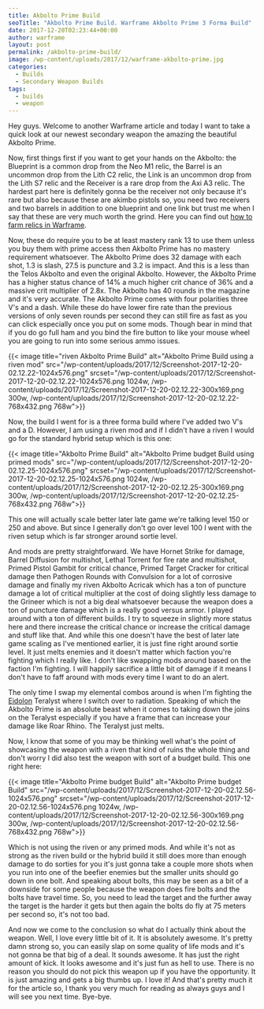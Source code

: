 ```yaml
---
title: Akbolto Prime Build
seoTitle: "Akbolto Prime Build. Warframe Akbolto Prime 3 Forma Build"
date: 2017-12-20T02:23:44+00:00
author: warframe
layout: post
permalink: /akbolto-prime-build/
image: /wp-content/uploads/2017/12/warframe-akbolto-prime.jpg
categories:
  - Builds
  - Secondary Weapon Builds
tags:
  - builds
  - weapon
---
```

Hey guys. Welcome to another Warframe article and today I want to take a quick look at our newest secondary weapon the amazing the beautiful Akbolto Prime. <!--more-->

Now, first things first if you want to get your hands on the Akbolto: the Blueprint is a common drop from the Neo M1 relic, the Barrel is an uncommon drop from the Lith C2 relic, the Link is an uncommon drop from the Lith S7 relic and the Receiver is a rare drop from the Axi A3 relic. The hardest part here is definitely gonna be the receiver not only because it's rare but also because these are akimbo pistols so, you need two receivers and two barrels in addition to one blueprint and one link but trust me when I say that these are very much worth the grind. Here you can find out [how to farm relics in Warframe](/how-to-farm-relics/).

Now, these do require you to be at least mastery rank 13 to use them unless you buy them with prime access then Akbolto Prime has no mastery requirement whatsoever. The Akbolto Prime does 32 damage with each shot, 1.3 is slash, 27.5 is puncture and 3.2 is impact. And this is a less than the Telos Akbolto and even the original Akbolto. However, the Akbolto Prime has a higher status chance of 14% a much higher crit chance of 36% and a massive crit multiplier of 2.8x. The Akbolto has 40 rounds in the magazine and it's very accurate. The Akbolto Prime comes with four polarities three V's and a dash. While these do have lower fire rate than the previous versions of only seven rounds per second they can still fire as fast as you can click especially once you put on some mods. Though bear in mind that if you do go full ham and you bind the fire button to like your mouse wheel you are going to run into some serious ammo issues.

{{< image title="riven Akbolto Prime Build" alt="Akbolto Prime Build using a riven mod" src="/wp-content/uploads/2017/12/Screenshot-2017-12-20-02.12.22-1024x576.png" srcset="/wp-content/uploads/2017/12/Screenshot-2017-12-20-02.12.22-1024x576.png 1024w, /wp-content/uploads/2017/12/Screenshot-2017-12-20-02.12.22-300x169.png 300w, /wp-content/uploads/2017/12/Screenshot-2017-12-20-02.12.22-768x432.png 768w">}}

Now, the build I went for is a three forma build where I've added two V's and a D. However, I am using a riven mod and if I didn't have a riven I would go for the standard hybrid setup which is this one:

{{< image title="Akbolto Prime Build" alt="Akbolto Prime budget Build using primed mods" src="/wp-content/uploads/2017/12/Screenshot-2017-12-20-02.12.25-1024x576.png" srcset="/wp-content/uploads/2017/12/Screenshot-2017-12-20-02.12.25-1024x576.png 1024w, /wp-content/uploads/2017/12/Screenshot-2017-12-20-02.12.25-300x169.png 300w, /wp-content/uploads/2017/12/Screenshot-2017-12-20-02.12.25-768x432.png 768w">}}

This one will actually scale better later late game we're talking level 150 or 250 and above. But since I generally don't go over level 100 I went with the riven setup which is far stronger around sortie level.

And mods are pretty straightforward. We have Hornet Strike for damage, Barrel Diffusion for multishot, Lethal Torrent for fire rate and multishot, Primed Pistol Gambit for critical chance, Primed Target Cracker for critical damage then Pathogen Rounds with Convulsion for a lot of corrosive damage and finally my riven Akbolto Acricak which has a ton of puncture damage a lot of critical multiplier at the cost of doing slightly less damage to the Grineer which is not a big deal whatsoever because the weapon does a ton of puncture damage which is a really good versus armor. I played around with a ton of different builds. I try to squeeze in slightly more status here and there increase the critical chance or increase the critical damage and stuff like that. And while this one doesn't have the best of later late game scaling as I've mentioned earlier, it is just fine right around sortie level. It just melts enemies and it doesn't matter which faction you're fighting which I really like. I don't like swapping mods around based on the faction I'm fighting. I will happily sacrifice a little bit of damage if it means I don't have to faff around with mods every time I want to do an alert.

The only time I swap my elemental combos around is when I'm fighting the [Eidolon](/how-kill-eidolon-teralyst-basics/) Teralyst where I switch over to radiation. Speaking of which the Akbolto Prime is an absolute beast when it comes to taking down the joins on the Teralyst especially if you have a frame that can increase your damage like Roar Rhino. The Teralyst just melts.

Now, I know that some of you may be thinking well what's the point of showcasing the weapon with a riven that kind of ruins the whole thing and don't worry I did also test the weapon with sort of a budget build. This one right here:

{{< image title="Akbolto Prime budget Build" alt="Akbolto Prime budget Build" src="/wp-content/uploads/2017/12/Screenshot-2017-12-20-02.12.56-1024x576.png" srcset="/wp-content/uploads/2017/12/Screenshot-2017-12-20-02.12.56-1024x576.png 1024w, /wp-content/uploads/2017/12/Screenshot-2017-12-20-02.12.56-300x169.png 300w, /wp-content/uploads/2017/12/Screenshot-2017-12-20-02.12.56-768x432.png 768w">}}

Which is not using the riven or any primed mods. And while it's not as strong as the riven build or the hybrid build it still does more than enough damage to do sorties for you it's just gonna take a couple more shots when you run into one of the beefier enemies but the smaller units should go down in one bolt. And speaking about bolts, this may be seen as a bit of a downside for some people because the weapon does fire bolts and the bolts have travel time. So, you need to lead the target and the further away the target is the harder it gets but then again the bolts do fly at 75 meters per second so, it's not too bad.

And now we come to the conclusion so what do I actually think about the weapon. Well, I love every little bit of it. It is absolutely awesome. It's pretty damn strong so, you can easily slap on some quality of life mods and it's not gonna be that big of a deal. It sounds awesome. It has just the right amount of kick. It looks awesome and it's just fun as hell to use. There is no reason you should do not pick this weapon up if you have the opportunity. It is just amazing and gets a big thumbs up. I love it! And that's pretty much it for the article so, I thank you very much for reading as always guys and I will see you next time. Bye-bye.